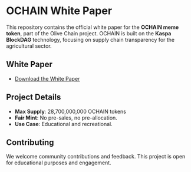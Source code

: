 # OCHAIN White Paper

This repository contains the official white paper for the **OCHAIN meme token**, part of the Olive Chain project. OCHAIN is built on the **Kaspa BlockDAG** technology, focusing on supply chain transparency for the agricultural sector.

## White Paper

- [Download the White Paper](./OChain_meme_on_the_KRC20_White_Paper.pdf)

## Project Details

- **Max Supply**: 28,700,000,000 OCHAIN tokens
- **Fair Mint**: No pre-sales, no pre-allocation.
- **Use Case**: Educational and recreational.

## Contributing

We welcome community contributions and feedback. This project is open for educational purposes and engagement.
